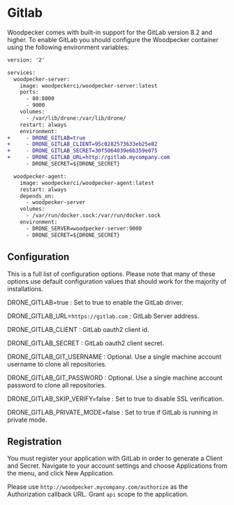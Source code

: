 # Gitlab

Woodpecker comes with built-in support for the GitLab version 8.2 and higher. To enable GitLab you should configure the Woodpecker container using the following environment variables:

```diff
version: '2'

services:
  woodpecker-server:
    image: woodpeckerci/woodpecker-server:latest
    ports:
      - 80:8000
      - 9000
    volumes:
      - /var/lib/drone:/var/lib/drone/
    restart: always
    environment:
+     - DRONE_GITLAB=true
+     - DRONE_GITLAB_CLIENT=95c0282573633eb25e82
+     - DRONE_GITLAB_SECRET=30f5064039e6b359e075
+     - DRONE_GITLAB_URL=http://gitlab.mycompany.com
      - DRONE_SECRET=${DRONE_SECRET}

  woodpecker-agent:
    image: woodpeckerci/woodpecker-agent:latest
    restart: always
    depends_on:
      - woodpecker-server
    volumes:
      - /var/run/docker.sock:/var/run/docker.sock
    environment:
      - DRONE_SERVER=woodpecker-server:9000
      - DRONE_SECRET=${DRONE_SECRET}
```

## Configuration

This is a full list of configuration options. Please note that many of these options use default configuration values that should work for the majority of installations.

DRONE_GITLAB=true
: Set to true to enable the GitLab driver.

DRONE_GITLAB_URL=`https://gitlab.com`
: GitLab Server address.

DRONE_GITLAB_CLIENT
: GitLab oauth2 client id.

DRONE_GITLAB_SECRET
: GitLab oauth2 client secret.

DRONE_GITLAB_GIT_USERNAME
: Optional. Use a single machine account username to clone all repositories.

DRONE_GITLAB_GIT_PASSWORD
: Optional. Use a single machine account password to clone all repositories.

DRONE_GITLAB_SKIP_VERIFY=false
: Set to true to disable SSL verification.

DRONE_GITLAB_PRIVATE_MODE=false
: Set to true if GitLab is running in private mode.

## Registration

You must register your application with GitLab in order to generate a Client and Secret. Navigate to your account settings and choose Applications from the menu, and click New Application.

Please use `http://woodpecker.mycompany.com/authorize` as the Authorization callback URL. Grant `api` scope to the application.

